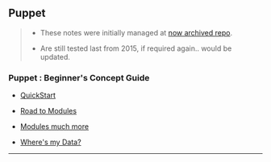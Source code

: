 
## Puppet

> * These notes were initially managed at [now archived repo](https://github.com/abhishekkr/eden_guide_to_puppet).
>
> * Are still tested last from 2015, if required again.. would be updated.

### Puppet : Beginner's Concept Guide

* [QuickStart](./chapters/Puppet.Part1.md)

* [Road to Modules](./chapters/Puppet.Part2.md)

* [Modules much more](./chapters/Puppet.Part3.md)

* [Where's my Data?](./chapters/Puppet.Part4.md)

---
